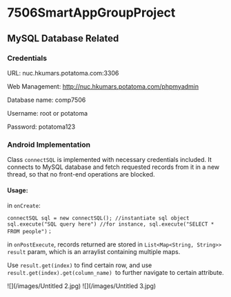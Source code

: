 # 7506SmartAppGroupProject
## MySQL Database Related
### Credentials

URL: nuc.hkumars.potatoma.com:3306

Web Management: http://nuc.hkumars.potatoma.com/phpmyadmin

Database name: comp7506

Username: root or potatoma

Password: potatoma123
### Android Implementation
Class ```connectSQL``` is implemented with necessary credentials included. It connects to MySQL database and fetch requested records from it in a new thread, so that no front-end operations are blocked.

#### Usage:

in ```onCreate```:
```
connectSQL sql = new connectSQL(); //instantiate sql object
sql.execute("SQL query here") //for instance, sql.execute("SELECT * FROM people")；
```

in ```onPostExecute```, records returned are stored in ```List<Map<String, String>> result``` param, which is an arraylist containing multiple maps.

Use ```result.get(index)``` to find certain row, and use ```result.get(index).get(column_name) ```to further navigate to certain attribute.

![](/images/Untitled 2.jpg)
![](/images/Untitled 3.jpg)